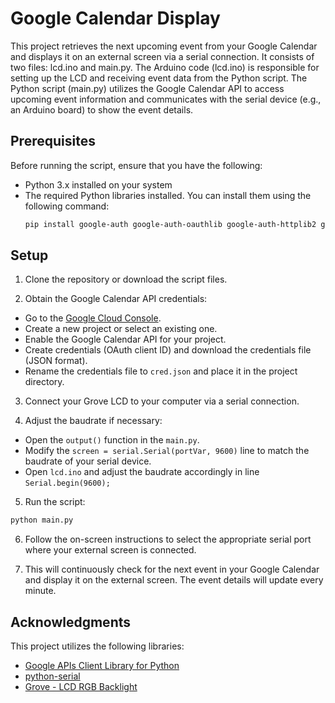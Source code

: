 # Google Calendar Display

This project retrieves the next upcoming event from your Google Calendar and displays it on an external screen via a serial connection. It consists of two files: lcd.ino and main.py. The Arduino code (lcd.ino) is responsible for setting up the LCD and receiving event data from the Python script. The Python script (main.py) utilizes the Google Calendar API to access upcoming event information and communicates with the serial device (e.g., an Arduino board) to show the event details.

## Prerequisites

Before running the script, ensure that you have the following:

- Python 3.x installed on your system
- The required Python libraries installed. You can install them using the following command:
    ```bash
    pip install google-auth google-auth-oauthlib google-auth-httplib2 google-api-python-client pyserial python-dateutil
    ```

## Setup

1. Clone the repository or download the script files.

2. Obtain the Google Calendar API credentials:
 - Go to the [Google Cloud Console](https://console.cloud.google.com/).
 - Create a new project or select an existing one.
 - Enable the Google Calendar API for your project.
 - Create credentials (OAuth client ID) and download the credentials file (JSON format).
 - Rename the credentials file to `cred.json` and place it in the project directory.

3. Connect your Grove LCD to your computer via a serial connection.

4. Adjust the baudrate if necessary:
 - Open the `output()` function in the `main.py`.
 - Modify the `screen = serial.Serial(portVar, 9600)` line to match the baudrate of your serial device.
 - Open `lcd.ino` and adjust the baudrate accordingly in line `Serial.begin(9600);`

5. Run the script:
```bash
python main.py
```

6. Follow the on-screen instructions to select the appropriate serial port where your external screen is connected.

7. This will continuously check for the next event in your Google Calendar and display it on the external screen. The event details will update every minute.

## Acknowledgments

This project utilizes the following libraries:

- [Google APIs Client Library for Python](https://github.com/googleapis/google-api-python-client)
- [python-serial](https://python-serial.readthedocs.io/)
- [Grove - LCD RGB Backlight](https://www.arduinolibraries.info/libraries/grove-lcd-rgb-backlight)